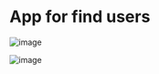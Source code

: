 # App for find users


![image](https://github.com/OleksandrDushnyi/react-practice/assets/129120542/5221603c-04dc-44ce-bfc7-f45a1ef017f5)

![image](https://github.com/OleksandrDushnyi/react-practice/assets/129120542/6ee98af5-565f-49e4-9994-8a96fa5a6878)
